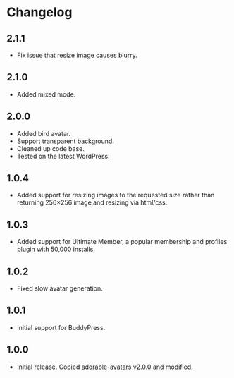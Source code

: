 # Changelog

## 2.1.1 

* Fix issue that resize image causes blurry.

## 2.1.0

* Added mixed mode.

## 2.0.0

* Added bird avatar.
* Support transparent background.
* Cleaned up code base.
* Tested on the latest WordPress.

## 1.0.4

* Added support for resizing images to the requested size rather than returning 256×256 image and resizing via html/css.

## 1.0.3

* Added support for Ultimate Member, a popular membership and profiles plugin with 50,000 installs.

## 1.0.2

* Fixed slow avatar generation.

## 1.0.1

* Initial support for BuddyPress.

## 1.0.0

* Initial release. Copied [adorable-avatars] v2.0.0 and modified.

[adorable-avatars]: https://github.com/tfrommen/adorable-avatars
